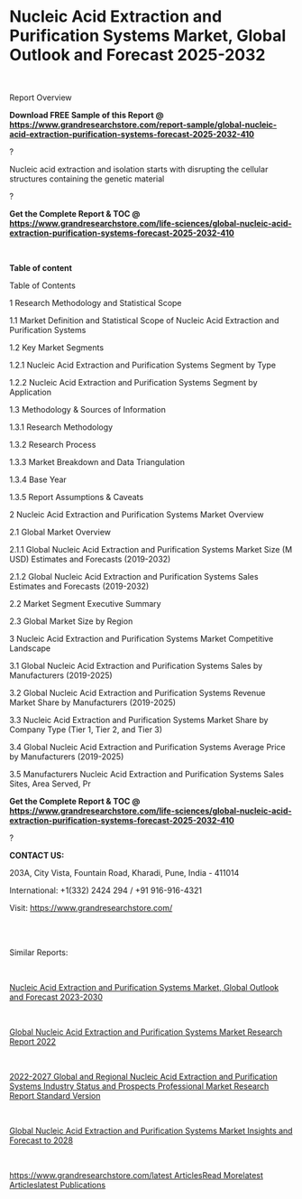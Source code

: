 <h1>Nucleic Acid Extraction and Purification Systems Market, Global Outlook and Forecast 2025-2032</h1><br/><p>Report Overview</p>
 
 
 
 <div><b>Download FREE Sample of this Report @ <a href="https://www.grandresearchstore.com/report-sample/global-nucleic-acid-extraction-purification-systems-forecast-2025-2032-410">https://www.grandresearchstore.com/report-sample/global-nucleic-acid-extraction-purification-systems-forecast-2025-2032-410</a></b></div>
 
 
 
 <p>? </p>
 
 
 
 <p>Nucleic acid extraction and isolation starts with disrupting the cellular structures containing the genetic material</p>
 
 
 
 <p>? </p>
 
 
 
 <div><b>Get the Complete Report & TOC @ <a href="https://www.grandresearchstore.com/life-sciences/global-nucleic-acid-extraction-purification-systems-forecast-2025-2032-410">https://www.grandresearchstore.com/life-sciences/global-nucleic-acid-extraction-purification-systems-forecast-2025-2032-410</a></b></div>
 
 
 
 <p><br />
 
 <b>Table of content</b></p>
 
 
 
 <p>Table of Contents<br />
 
 1 Research Methodology and Statistical Scope<br />
 
 1.1 Market Definition and Statistical Scope of Nucleic Acid Extraction and Purification Systems<br />
 
 1.2 Key Market Segments<br />
 
 1.2.1 Nucleic Acid Extraction and Purification Systems Segment by Type<br />
 
 1.2.2 Nucleic Acid Extraction and Purification Systems Segment by Application<br />
 
 1.3 Methodology & Sources of Information<br />
 
 1.3.1 Research Methodology<br />
 
 1.3.2 Research Process<br />
 
 1.3.3 Market Breakdown and Data Triangulation<br />
 
 1.3.4 Base Year<br />
 
 1.3.5 Report Assumptions & Caveats<br />
 
 2 Nucleic Acid Extraction and Purification Systems Market Overview<br />
 
 2.1 Global Market Overview<br />
 
 2.1.1 Global Nucleic Acid Extraction and Purification Systems Market Size (M USD) Estimates and Forecasts (2019-2032)<br />
 
 2.1.2 Global Nucleic Acid Extraction and Purification Systems Sales Estimates and Forecasts (2019-2032)<br />
 
 2.2 Market Segment Executive Summary<br />
 
 2.3 Global Market Size by Region<br />
 
 3 Nucleic Acid Extraction and Purification Systems Market Competitive Landscape<br />
 
 3.1 Global Nucleic Acid Extraction and Purification Systems Sales by Manufacturers (2019-2025)<br />
 
 3.2 Global Nucleic Acid Extraction and Purification Systems Revenue Market Share by Manufacturers (2019-2025)<br />
 
 3.3 Nucleic Acid Extraction and Purification Systems Market Share by Company Type (Tier 1, Tier 2, and Tier 3)<br />
 
 3.4 Global Nucleic Acid Extraction and Purification Systems Average Price by Manufacturers (2019-2025)<br />
 
 3.5 Manufacturers Nucleic Acid Extraction and Purification Systems Sales Sites, Area Served, Pr</p>
 
 
 
 <div><b>Get the Complete Report & TOC @ <a href="https://www.grandresearchstore.com/life-sciences/global-nucleic-acid-extraction-purification-systems-forecast-2025-2032-410">https://www.grandresearchstore.com/life-sciences/global-nucleic-acid-extraction-purification-systems-forecast-2025-2032-410</a></b></div>
 
 
 
 <p>? </p>
 
 
 
 <p><b>CONTACT US:</b><br />
 
 203A, City Vista, Fountain Road, Kharadi, Pune, India - 411014<br />
 
 International: +1(332) 2424 294 / +91 916-916-4321<br />
 
 Visit: <a href="https://www.grandresearchstore.com/">https://www.grandresearchstore.com/</a><br />
 
 <br />
 
 <br />
 
 Similar Reports:<br />
 
 <br />
 
 <a href="https://www.grandresearchstore.com/life-sciences/global-nucleic-acid-extraction-purification-systems-forecast-2023-2030-562">Nucleic Acid Extraction and Purification Systems Market, Global Outlook and Forecast 2023-2030</a><br />
 
 <br />
 
 <a href="https://www.grandresearchstore.com/life-sciences/global-nucleic-acid-extraction-purification-systems-2022-228">Global Nucleic Acid Extraction and Purification Systems Market Research Report 2022</a><br />
 
 <br />
 
 <a href="https://www.grandresearchstore.com/life-sciences/global-regional-nucleic-acid-extraction-purification-systems-2022-2027-8">2022-2027 Global and Regional Nucleic Acid Extraction and Purification Systems Industry Status and Prospects Professional Market Research Report Standard Version</a><br />
 
 <br />
 
 <a href="https://www.grandresearchstore.com/life-sciences/global-nucleic-acid-extraction-purification-systems-2028-121">Global Nucleic Acid Extraction and Purification Systems Market Insights and Forecast to 2028</a><br />
 
 <br />
 
 <a href="https://gyeongbokgung.com">https://www.grandresearchstore.com/</a><a href="https://hallyeomaritime.com">latest Articles</a><a href="https://jingwansa.com">Read More</a><a href="https://nguoiviet.jp/">latest Articles</a><a href="https://www.intelmarketresearch.com/">latest Publications</a></p>